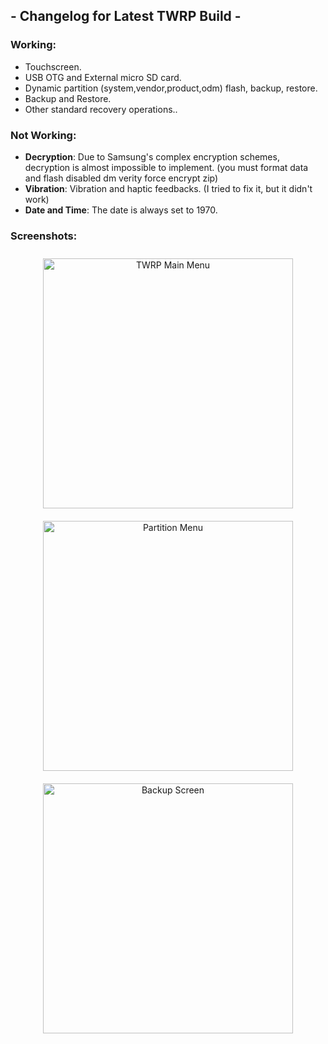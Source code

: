 ## - Changelog for Latest TWRP Build -

### Working:
- Touchscreen.
- USB OTG and External micro SD card.
- Dynamic partition (system,vendor,product,odm) flash, backup, restore.
- Backup and Restore.
- Other standard recovery operations..

### Not Working:
- **Decryption**: Due to Samsung's complex encryption schemes, decryption is almost impossible to implement. (you must format data and flash disabled dm verity force encrypt zip)
- **Vibration**: Vibration and haptic feedbacks. (I tried to fix it, but it didn't work)
- **Date and Time**: The date is always set to 1970.

### Screenshots:

<p align="center">
  <img src="https://github.com/user-attachments/assets/32e645b6-39cf-4c02-b5b3-e61487c63ca8" alt="TWRP Main Menu" width="400px" style="margin: 10px;">
  <img src="https://github.com/user-attachments/assets/85388b14-8171-4786-a4b4-3ab54ca8c772" alt="Partition Menu" width="400px" style="margin: 10px;">
  <img src="https://github.com/user-attachments/assets/17695606-b15a-4e54-9eda-9ecadb01a875" alt="Backup Screen" width="400px" style="margin: 10px;">
</p>
